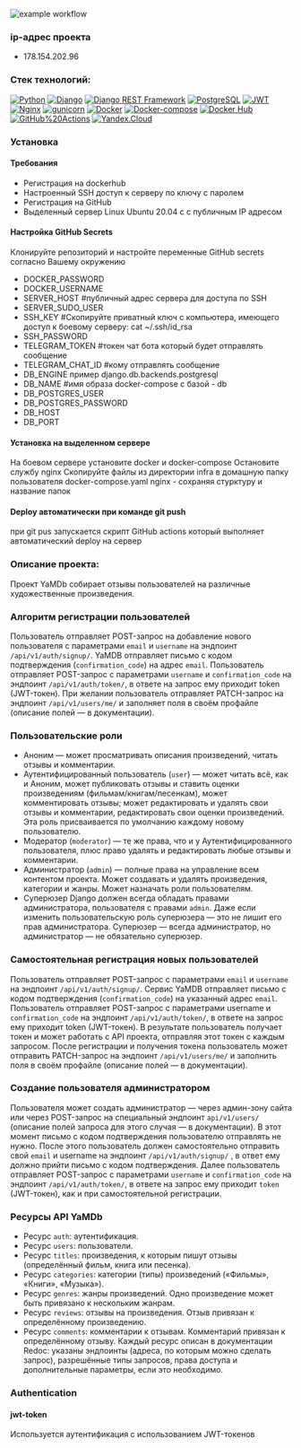 ![example workflow](https://github.com/RinatMukhaev/yamdb_final/actions/workflows/yamdb_workflow.yml/badge.svg)

### ip-адрес проекта
- 178.154.202.96
### Cтек технологий:
[![Python](https://img.shields.io/badge/-Python-464646?style=flat&logo=Python&logoColor=56C0C0&color=008080)](https://www.python.org/)
[![Django](https://img.shields.io/badge/-Django-464646?style=flat&logo=Django&logoColor=56C0C0&color=008080)](https://www.djangoproject.com/)
[![Django REST Framework](https://img.shields.io/badge/-Django%20REST%20Framework-464646?style=flat&logo=Django%20REST%20Framework&logoColor=56C0C0&color=008080)](https://www.django-rest-framework.org/)
[![PostgreSQL](https://img.shields.io/badge/-PostgreSQL-464646?style=flat&logo=PostgreSQL&logoColor=56C0C0&color=008080)](https://www.postgresql.org/)
[![JWT](https://img.shields.io/badge/-JWT-464646?style=flat&color=008080)](https://jwt.io/)
[![Nginx](https://img.shields.io/badge/-NGINX-464646?style=flat&logo=NGINX&logoColor=56C0C0&color=008080)](https://nginx.org/ru/)
[![gunicorn](https://img.shields.io/badge/-gunicorn-464646?style=flat&logo=gunicorn&logoColor=56C0C0&color=008080)](https://gunicorn.org/)
[![Docker](https://img.shields.io/badge/-Docker-464646?style=flat&logo=Docker&logoColor=56C0C0&color=008080)](https://www.docker.com/)
[![Docker-compose](https://img.shields.io/badge/-Docker%20compose-464646?style=flat&logo=Docker&logoColor=56C0C0&color=008080)](https://www.docker.com/)
[![Docker Hub](https://img.shields.io/badge/-Docker%20Hub-464646?style=flat&logo=Docker&logoColor=56C0C0&color=008080)](https://www.docker.com/products/docker-hub)
[![GitHub%20Actions](https://img.shields.io/badge/-GitHub%20Actions-464646?style=flat&logo=GitHub%20actions&logoColor=56C0C0&color=008080)](https://github.com/features/actions)
[![Yandex.Cloud](https://img.shields.io/badge/-Yandex.Cloud-464646?style=flat&logo=Yandex.Cloud&logoColor=56C0C0&color=008080)](https://cloud.yandex.ru/)

### Установка
#### Требования

- Регистрация на dockerhub
- Настроенный SSH доступ к серверу по ключу с паролем
- Регистрация на GitHub
- Выделенный сервер Linux Ubuntu 20.04 с с публичным IP адресом

#### Настройка GitHub Secrets
Клонируйте репозиторий и настройте переменные GitHub secrets согласно Вашему окружению

- DOCKER_PASSWORD
- DOCKER_USERNAME
- SERVER_HOST #публичный адрес сервера для доступа по SSH
- SERVER_SUDO_USER
- SSH_KEY #Скопируйте приватный ключ с компьютера, имеющего доступ к боевому серверу: cat ~/.ssh/id_rsa
- SSH_PASSWORD
- TELEGRAM_TOKEN #токен чат бота который будет отправлять сообщение
- TELEGRAM_CHAT_ID #кому отправлять сообщение
- DB_ENGINE пример django.db.backends.postgresql
- DB_NAME #имя образа docker-compose с базой - db
- DB_POSTGRES_USER
- DB_POSTGRES_PASSWORD
- DB_HOST
- DB_PORT

#### Установка на выделенном сервере
На боевом сервере установите docker и docker-compose
Остановите службу nginx
Скопируйте файлы из директории infra в домашную папку пользователя
    docker-compose.yaml
    nginx - сохраняя стурктуру и название папок

#### Deploy автоматически при команде git push
при git pus запускается скрипт GitHub actions который выполняет автоматический deploy на сервер


### Описание проекта:

Проект YaMDb собирает отзывы пользователей на различные художественные произведения.

### Алгоритм регистрации пользователей

Пользователь отправляет POST-запрос на добавление нового пользователя с параметрами `email` и `username` на эндпоинт `/api/v1/auth/signup/`.
YaMDB отправляет письмо с кодом подтверждения (`confirmation_code`) на адрес `email`.
Пользователь отправляет POST-запрос с параметрами `username` и `confirmation_code` на эндпоинт `/api/v1/auth/token/`, в ответе на запрос ему приходит token (JWT-токен).
При желании пользователь отправляет PATCH-запрос на эндпоинт `/api/v1/users/me/` и заполняет поля в своём профайле (описание полей — в документации).

### Пользовательские роли

- Аноним — может просматривать описания произведений, читать отзывы и комментарии.
- Аутентифицированный пользователь (`user`) — может читать всё, как и Аноним, может публиковать отзывы и ставить оценки произведениям (фильмам/книгам/песенкам), может комментировать отзывы; может редактировать и удалять свои отзывы и комментарии, редактировать свои оценки произведений. Эта роль присваивается по умолчанию каждому новому пользователю.
- Модератор (`moderator`) — те же права, что и у Аутентифицированного пользователя, плюс право удалять и редактировать любые отзывы и комментарии.
- Администратор (`admin`) — полные права на управление всем контентом проекта. Может создавать и удалять произведения, категории и жанры. Может назначать роли пользователям.
- Суперюзер Django должен всегда обладать правами администратора, пользователя с правами `admin`. Даже если изменить пользовательскую роль суперюзера — это не лишит его прав администратора. Суперюзер — всегда администратор, но администратор — не обязательно суперюзер.


### Самостоятельная регистрация новых пользователей

Пользователь отправляет POST-запрос с параметрами `email` и `username` на эндпоинт `/api/v1/auth/signup/`.
Сервис YaMDB отправляет письмо с кодом подтверждения (`confirmation_code`) на указанный адрес `email`.
Пользователь отправляет POST-запрос с параметрами username и `confirmation_code` на эндпоинт `/api/v1/auth/token/`, в ответе на запрос ему приходит token (JWT-токен).
В результате пользователь получает токен и может работать с API проекта, отправляя этот токен с каждым запросом.
После регистрации и получения токена пользователь может отправить PATCH-запрос на эндпоинт `/api/v1/users/me/` и заполнить поля в своём профайле (описание полей — в документации).

### Создание пользователя администратором

Пользователя может создать администратор — через админ-зону сайта или через POST-запрос на специальный эндпоинт `api/v1/users/` (описание полей запроса для этого случая — в документации). В этот момент письмо с кодом подтверждения пользователю отправлять не нужно.
После этого пользователь должен самостоятельно отправить свой `email` и username на эндпоинт `/api/v1/auth/signup/` , в ответ ему должно прийти письмо с кодом подтверждения.
Далее пользователь отправляет POST-запрос с параметрами `username` и `confirmation_code` на эндпоинт `/api/v1/auth/token/`, в ответе на запрос ему приходит `token` (JWT-токен), как и при самостоятельной регистрации.

### Ресурсы API YaMDb

- Ресурс `auth`: аутентификация.
- Ресурс `users`: пользователи.
- Ресурс `titles`: произведения, к которым пишут отзывы (определённый фильм, книга или песенка).
- Ресурс `categories`: категории (типы) произведений («Фильмы», «Книги», «Музыка»).
- Ресурс `genres`: жанры произведений. Одно произведение может быть привязано к нескольким жанрам.
- Ресурс `reviews`: отзывы на произведения. Отзыв привязан к определённому произведению.
- Ресурс `comments`: комментарии к отзывам. Комментарий привязан к определённому отзыву.
Каждый ресурс описан в документации Redoc: указаны эндпоинты (адреса, по которым можно сделать запрос), разрешённые типы запросов, права доступа и дополнительные параметры, если это необходимо.

### Authentication
#### jwt-token
Используется аутентификация с использованием JWT-токенов
